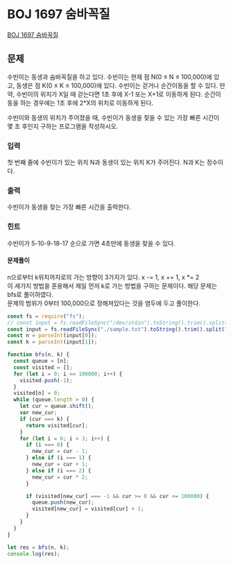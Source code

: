 # BOJ 1697 숨바꼭질

[BOJ 1697 숨바꼭질](https://www.acmicpc.net/problem/1697)

## 문제

수빈이는 동생과 숨바꼭질을 하고 있다. 수빈이는 현재 점 N(0 ≤ N ≤ 100,000)에 있고, 동생은 점 K(0 ≤ K ≤ 100,000)에 있다. 수빈이는 걷거나 순간이동을 할 수 있다. 만약, 수빈이의 위치가 X일 때 걷는다면 1초 후에 X-1 또는 X+1로 이동하게 된다. 순간이동을 하는 경우에는 1초 후에 2\*X의 위치로 이동하게 된다.

수빈이와 동생의 위치가 주어졌을 때, 수빈이가 동생을 찾을 수 있는 가장 빠른 시간이 몇 초 후인지 구하는 프로그램을 작성하시오.

### 입력

첫 번째 줄에 수빈이가 있는 위치 N과 동생이 있는 위치 K가 주어진다. N과 K는 정수이다.

### 출력

수빈이가 동생을 찾는 가장 빠른 시간을 출력한다.

### 힌트

수빈이가 5-10-9-18-17 순으로 가면 4초만에 동생을 찾을 수 있다.

#### 문제풀이

n으로부터 k위치까지로의 가는 방향이 3가지가 있다. x -= 1, x += 1, x \*= 2  
이 세가지 방법을 혼용해서 제일 먼저 k로 가는 방법을 구하는 문제이다. 해당 문제는 bfs로 풀이하였다.  
문제의 범위가 0부터 100,000으로 정해져있다는 것을 염두에 두고 풀이한다.

```js
const fs = require("fs");
// const input = fs.readFileSync("/dev/stdin").toString().trim().split(" ");
const input = fs.readFileSync("./sample.txt").toString().trim().split(" ");
const n = parseInt(input[0]);
const k = parseInt(input[1]);

function bfs(n, k) {
  const queue = [n];
  const visited = [];
  for (let i = 0; i <= 100000; i++) {
    visited.push(-1);
  }
  visited[n] = 0;
  while (queue.length > 0) {
    let cur = queue.shift();
    var new_cur;
    if (cur === k) {
      return visited[cur];
    }
    for (let i = 0; i < 3; i++) {
      if (i === 0) {
        new_cur = cur - 1;
      } else if (i === 1) {
        new_cur = cur + 1;
      } else if (i === 2) {
        new_cur = cur * 2;
      }

      if (visited[new_cur] === -1 && cur >= 0 && cur <= 100000) {
        queue.push(new_cur);
        visited[new_cur] = visited[cur] + 1;
      }
    }
  }
}

let res = bfs(n, k);
console.log(res);
```
